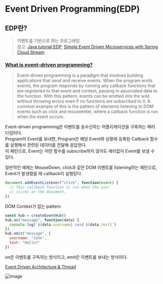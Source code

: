 # Event Driven Programming(EDP)

## EDP란?
> 이벤트를 기반으로 하는 프로그래밍<br/>
> 참고: [Java tutorial EDP](https://www.youtube.com/watch?v=4_KrupA6y1s), [Simple Event Driven Microservices with Spring Cloud Stream](https://spring.io/blog/2019/10/15/simple-event-driven-microservices-with-spring-cloud-stream)

### [What is event-driven programming?](https://github.com/30-seconds/30-seconds-of-interviews/blob/master/questions/event-driven-programming.md)
> Event-driven programming is a paradigm that involves building applications that send and receive events. When the program emits events, the program responds by running any callback functions that are registered to that event and context, passing in associated data to the function. With this pattern, events can be emitted into the wild without throwing errors even if no functions are subscribed to it.
A common example of this is the pattern of elements listening to DOM events such as click and mouseenter, where a callback function is run when the event occurs.<br/>

Event-driven programming은 이벤트를 송수신하는 어플리케이션을 구축하는 패러다임이다.<br/>
Program이 Event를 보내면, Program은 해당 Event와 상황에 등록된 Callback 함수를 실행해서 관련된 데이터를 전달해 응답한다.<br/>
이 패턴으로, Event는 어떤 함수를 subscribe하지 않아도 에러없이 Event를 보낼 수 있다.<br/>

일반적인 예제는 MouseDown, click과 같은 DOM 이벤트를 listening하는 패턴으로, Event가 발생했을 때 callback이 실행된다.
```js
document.addEventListener("click", function(event) {
  // This callback function is run when the user
  // clicks on the document.
})
```

DOM Context가 없는 pattern
```js
const hub = createEventHub()
hub.on("message", function(data) {
  console.log(`${data.username} said ${data.text}`)
})
hub.emit("message", {
  username: "John",
  text: "Hello?"
})
```
on은 이벤트를 구독하는 방식이고, emit은 이벤트를 보내는 방식이다.

[Event Driven Architecture & Thread](https://velog.io/@limprove89/%EC%9D%B4%EB%B2%A4%ED%8A%B8-%EA%B8%B0%EB%B0%98-%ED%94%84%EB%A1%9C%EA%B7%B8%EB%9E%98%EB%B0%8D-%EC%93%B0%EB%A0%88%EB%93%9C)

![image](https://user-images.githubusercontent.com/62865808/169644008-a220489d-048d-43a0-bc54-f4885543c3af.png)
